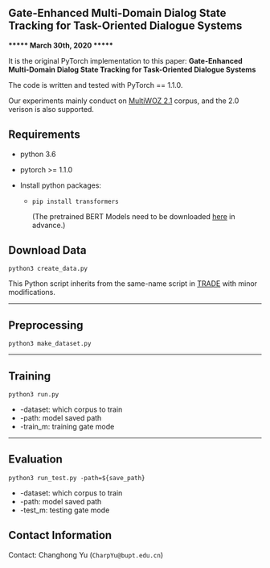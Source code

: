 ## Gate-Enhanced Multi-Domain Dialog State Tracking for Task-Oriented Dialogue Systems

**\*\*\*\*\* March 30th, 2020 \*\*\*\*\***

It is the original PyTorch implementation to this paper:
**Gate-Enhanced Multi-Domain Dialog State Tracking for Task-Oriented Dialogue Systems**

The code is written and tested with PyTorch == 1.1.0. 

Our experiments mainly conduct on [MultiWOZ 2.1](https://github.com/budzianowski/multiwoz/blob/master/data/MultiWOZ_2.1.zip) corpus, and the 2.0 verison is also supported.

## Requirements

- python 3.6
- pytorch >= 1.1.0
- Install python packages:
  
  - `pip install transformers`
  
    (The pretrained BERT Models need to be downloaded [here](https://github.com/huggingface/transformers) in advance.)

## Download Data

```
python3 create_data.py 
```
This Python script inherits from the same-name script in [TRADE](https://github.com/jasonwu0731/trade-dst) with minor modifications.

***************************************************************


## Preprocessing
```
python3 make_dataset.py
```

***************************************************************

## Training
```
python3 run.py
```

- -dataset: which corpus to train
- -path: model saved path
- -train_m: training gate mode

****************************************************************

## Evaluation
```
python3 run_test.py -path=${save_path}
```

- -dataset: which corpus to train
- -path: model saved path
- -test_m: testing gate mode

## Contact Information

Contact: Changhong Yu (`CharpYu@bupt.edu.cn`)

